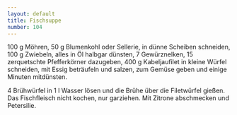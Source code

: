 ```yaml
---
layout: default
title: Fischsuppe
number: 104
---
```


100 g Möhren, 50 g Blumenkohl oder Sellerie, in dünne Scheiben schneiden, 100 g Zwiebeln, alles in Öl halbgar dünsten, 7 Gewürznelken, 15 zerquetschte Pfefferkörner dazugeben, 400 g Kabeljaufilet in kleine Würfel schneiden, mit Essig beträufeln und salzen, zum Gemüse geben und einige Minuten mitdünsten.

4 Brühwürfel in 1 l Wasser lösen und die Brühe über die Filetwürfel gießen. Das Fischfleisch nicht kochen, nur garziehen. Mit Zitrone abschmecken und Petersilie.
